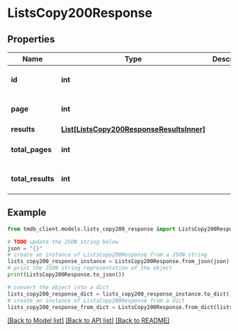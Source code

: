 # ListsCopy200Response


## Properties

Name | Type | Description | Notes
------------ | ------------- | ------------- | -------------
**id** | **int** |  | [optional] [default to 0]
**page** | **int** |  | [optional] [default to 0]
**results** | [**List[ListsCopy200ResponseResultsInner]**](ListsCopy200ResponseResultsInner.md) |  | [optional] 
**total_pages** | **int** |  | [optional] [default to 0]
**total_results** | **int** |  | [optional] [default to 0]

## Example

```python
from tmdb_client.models.lists_copy200_response import ListsCopy200Response

# TODO update the JSON string below
json = "{}"
# create an instance of ListsCopy200Response from a JSON string
lists_copy200_response_instance = ListsCopy200Response.from_json(json)
# print the JSON string representation of the object
print(ListsCopy200Response.to_json())

# convert the object into a dict
lists_copy200_response_dict = lists_copy200_response_instance.to_dict()
# create an instance of ListsCopy200Response from a dict
lists_copy200_response_from_dict = ListsCopy200Response.from_dict(lists_copy200_response_dict)
```
[[Back to Model list]](../README.md#documentation-for-models) [[Back to API list]](../README.md#documentation-for-api-endpoints) [[Back to README]](../README.md)


